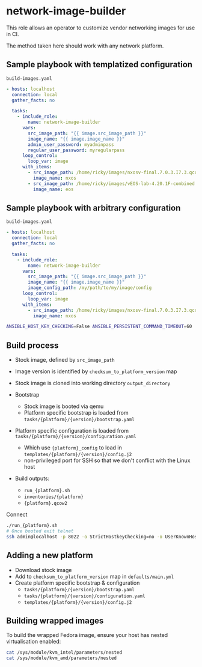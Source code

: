 # network-image-builder

This role allows an operator to customize vendor networking images for use in
CI.

The method taken here should work with any network platform.

## Sample playbook with templatized configuration

`build-images.yaml`

```yaml
- hosts: localhost
  connection: local
  gather_facts: no

  tasks:
    - include_role:
        name: network-image-builder
      vars:
        src_image_path: "{{ image.src_image_path }}"
        image_name: "{{ image.image_name }}"
        admin_user_password: myadminpass
        regular_user_password: myregularpass
      loop_control:
        loop_var: image
      with_items:
        - src_image_path: /home/ricky/images/nxosv-final.7.0.3.I7.3.qcow2
          image_name: nxos
        - src_image_path: /home/ricky/images/vEOS-lab-4.20.1F-combined.vmdk
          image_name: eos
```

## Sample playbook with arbitrary configuration

`build-images.yaml`

```yaml
- hosts: localhost
  connection: local
  gather_facts: no

  tasks:
    - include_role:
        name: network-image-builder
      vars:
        src_image_path: "{{ image.src_image_path }}"
        image_name: "{{ image.image_name }}"
        image_config_path: /my/path/to/my/image/config
      loop_control:
        loop_var: image
      with_items:
        - src_image_path: /home/ricky/images/nxosv-final.7.0.3.I7.3.qcow2
          image_name: nxos
```

```sh
ANSIBLE_HOST_KEY_CHECKING=False ANSIBLE_PERSISTENT_COMMAND_TIMEOUT=60  ansible-playbook build-images.yaml
```

## Build process

* Stock image, defined by `src_image_path`
* Image version is identified by `checksum_to_platform_version` map
* Stock image is cloned into working directory `output_directory`
* Bootstrap

  * Stock image is booted via qemu
  * Platform specific bootstrap is loaded from `tasks/{platform}/{version}/bootstrap.yaml`

* Platform specific configuration is loaded from `tasks/{platform}/{version}/configuration.yaml`

  * Which use `{platform}_config` to load in `templates/{platform}/{version}/config.j2`
  * non-privileged port for SSH so that we don't conflict with the Linux host

* Build outputs:

  * `run_{platform}.sh`
  * `inventories/{platform}`
  * `{platform}.qcow2`

Connect

```sh
./run_{platform}.sh
# Once booted exit telnet
ssh admin@localhost -p 8022 -o StrictHostkeyChecking=no -o UserKnownHostsFile=/dev/null
```

## Adding a new platform

* Download stock image
* Add to `checksum_to_platform_version` map in `defaults/main.yml`
* Create platform specific bootstrap & configuration
  * `tasks/{platform}/{version}/bootstrap.yaml`
  * `tasks/{platform}/{version}/configuration.yaml`
  * `templates/{platform}/{version}/config.j2`

## Building wrapped images

To build the wrapped Fedora image, ensure your host has nested virtualisation enabled:

```sh
cat /sys/module/kvm_intel/parameters/nested
cat /sys/module/kvm_amd/parameters/nested
```
